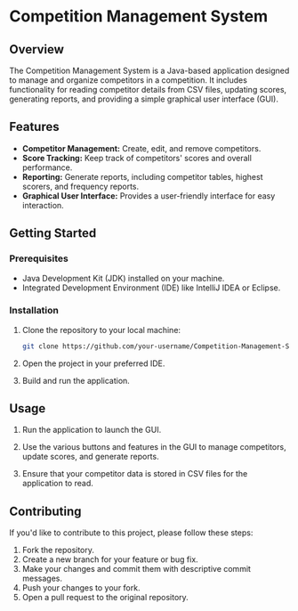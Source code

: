 # Competition Management System

## Overview

The Competition Management System is a Java-based application designed to manage and organize competitors in a competition. It includes functionality for reading competitor details from CSV files, updating scores, generating reports, and providing a simple graphical user interface (GUI).


## Features

- **Competitor Management:** Create, edit, and remove competitors.
- **Score Tracking:** Keep track of competitors' scores and overall performance.
- **Reporting:** Generate reports, including competitor tables, highest scorers, and frequency reports.
- **Graphical User Interface:** Provides a user-friendly interface for easy interaction.

## Getting Started

### Prerequisites

- Java Development Kit (JDK) installed on your machine.
- Integrated Development Environment (IDE) like IntelliJ IDEA or Eclipse.

### Installation

1. Clone the repository to your local machine:

    ```bash
    git clone https://github.com/your-username/Competition-Management-System.git
    ```

2. Open the project in your preferred IDE.

3. Build and run the application.

## Usage

1. Run the application to launch the GUI.

2. Use the various buttons and features in the GUI to manage competitors, update scores, and generate reports.

3. Ensure that your competitor data is stored in CSV files for the application to read.

## Contributing

If you'd like to contribute to this project, please follow these steps:

1. Fork the repository.
2. Create a new branch for your feature or bug fix.
3. Make your changes and commit them with descriptive commit messages.
4. Push your changes to your fork.
5. Open a pull request to the original repository.
